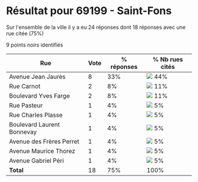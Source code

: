 # Résultat pour 69199 - Saint-Fons

Sur l'ensemble de la ville il y a eu 24 réponses dont 18 réponses avec une rue citée (75%)

9 points noirs identifiés

| Rue | Vote | % réponses | % Nb rues cités|
|-----|------|------------|----------------|
| Avenue Jean Jaurès | 8 | 33% | <img src="../../img/bar_44.gif" />&nbsp;44%|
| Rue Carnot | 2 | 8% | <img src="../../img/bar_11.gif" />&nbsp;11%|
| Boulevard Yves Farge | 2 | 8% | <img src="../../img/bar_11.gif" />&nbsp;11%|
| Rue Pasteur | 1 | 4% | <img src="../../img/bar_5.gif" />&nbsp;5%|
| Rue Charles Plasse | 1 | 4% | <img src="../../img/bar_5.gif" />&nbsp;5%|
| Boulevard Laurent Bonnevay | 1 | 4% | <img src="../../img/bar_5.gif" />&nbsp;5%|
| Avenue des Frères Perret | 1 | 4% | <img src="../../img/bar_5.gif" />&nbsp;5%|
| Avenue Maurice Thorez | 1 | 4% | <img src="../../img/bar_5.gif" />&nbsp;5%|
| Avenue Gabriel Péri | 1 | 4% | <img src="../../img/bar_5.gif" />&nbsp;5%|
| **Total** | 18 | 75% | 100%|
